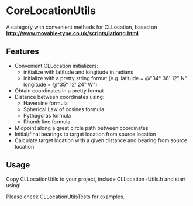 CoreLocationUtils
=================

A category with convenient methods for CLLocation, based on **<a href="http://www.movable-type.co.uk/scripts/latlong.html">http://www.movable-type.co.uk/scripts/latlong.html</a>**

## Features

* Convenient CLLocation initializers:
  * initialize with latitude and longitude in radians
  * initialize with a pretty string format (e.g. latitude = @"34° 36' 12\" N" longitude = @"35° 12' 24\" W")
* Obtain coordinates in a pretty format
* Distance between coordinates using:
  * Haversine formula
  * Spherical Law of cosines formula
  * Pythagoras formula
  * Rhumb line formula
* Midpoint along a great circle path between coordinates
* Initial/final bearings to target location from source location
* Calculate target location with a given distance and bearing from source location

## Usage

Copy CLLocationUtils to your project, include CLLocation+Utils.h and start using!

Please check CLLocationUtilsTests for examples.
